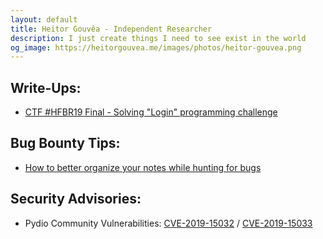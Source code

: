 ```yaml
---
layout: default
title: Heitor Gouvêa - Independent Researcher
description: I just create things I need to see exist in the world
og_image: https://heitorgouvea.me/images/photos/heitor-gouvea.png
---
```


## Write-Ups:

- [CTF #HFBR19 Final - Solving "Login" programming challenge](/2019/03/12/hfbr19-login-prog-write-up)

## Bug Bounty Tips:

- [How to better organize your notes while hunting for bugs](/stories/2019/06/11/organize-your-notes-bug-bounty)

## Security Advisories:

- Pydio Community Vulnerabilities: [CVE-2019-15032](/2019/09/17/CVE-2019-15032) / [CVE-2019-15033](2019/09/17/CVE-2019-15033)